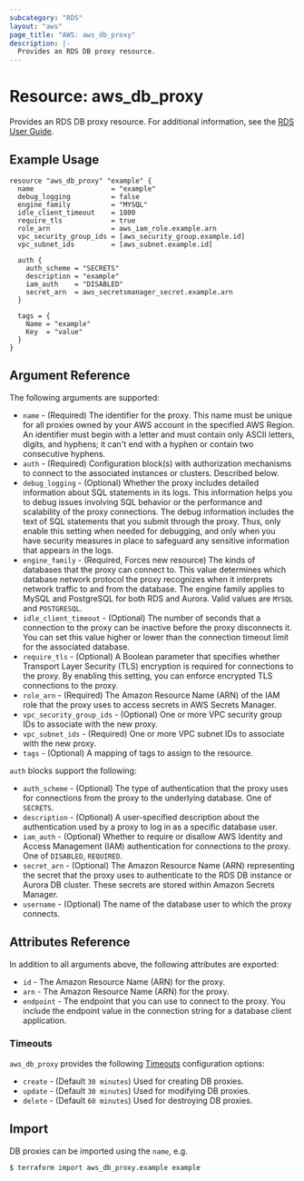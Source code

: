 ```yaml
---
subcategory: "RDS"
layout: "aws"
page_title: "AWS: aws_db_proxy"
description: |-
  Provides an RDS DB proxy resource.
---
```


# Resource: aws_db_proxy

Provides an RDS DB proxy resource. For additional information, see the [RDS User Guide](https://docs.aws.amazon.com/AmazonRDS/latest/UserGuide/rds-proxy.html).

## Example Usage

```hcl
resource "aws_db_proxy" "example" {
  name                   = "example"
  debug_logging          = false
  engine_family          = "MYSQL"
  idle_client_timeout    = 1800
  require_tls            = true
  role_arn               = aws_iam_role.example.arn
  vpc_security_group_ids = [aws_security_group.example.id]
  vpc_subnet_ids         = [aws_subnet.example.id]

  auth {
    auth_scheme = "SECRETS"
    description = "example"
    iam_auth    = "DISABLED"
    secret_arn  = aws_secretsmanager_secret.example.arn
  }

  tags = {
    Name = "example"
    Key  = "value"
  }
}
```

## Argument Reference

The following arguments are supported:

* `name` - (Required) The identifier for the proxy. This name must be unique for all proxies owned by your AWS account in the specified AWS Region. An identifier must begin with a letter and must contain only ASCII letters, digits, and hyphens; it can't end with a hyphen or contain two consecutive hyphens.
* `auth` - (Required) Configuration block(s) with authorization mechanisms to connect to the associated instances or clusters. Described below.
* `debug_logging` - (Optional) Whether the proxy includes detailed information about SQL statements in its logs. This information helps you to debug issues involving SQL behavior or the performance and scalability of the proxy connections. The debug information includes the text of SQL statements that you submit through the proxy. Thus, only enable this setting when needed for debugging, and only when you have security measures in place to safeguard any sensitive information that appears in the logs.
* `engine_family` - (Required, Forces new resource) The kinds of databases that the proxy can connect to. This value determines which database network protocol the proxy recognizes when it interprets network traffic to and from the database. The engine family applies to MySQL and PostgreSQL for both RDS and Aurora. Valid values are `MYSQL` and `POSTGRESQL`.
* `idle_client_timeout` - (Optional) The number of seconds that a connection to the proxy can be inactive before the proxy disconnects it. You can set this value higher or lower than the connection timeout limit for the associated database.
* `require_tls` - (Optional) A Boolean parameter that specifies whether Transport Layer Security (TLS) encryption is required for connections to the proxy. By enabling this setting, you can enforce encrypted TLS connections to the proxy.
* `role_arn` - (Required) The Amazon Resource Name (ARN) of the IAM role that the proxy uses to access secrets in AWS Secrets Manager.
* `vpc_security_group_ids` - (Optional) One or more VPC security group IDs to associate with the new proxy.
* `vpc_subnet_ids` - (Required) One or more VPC subnet IDs to associate with the new proxy.
* `tags` - (Optional) A mapping of tags to assign to the resource.

`auth` blocks support the following:

* `auth_scheme` - (Optional) The type of authentication that the proxy uses for connections from the proxy to the underlying database. One of `SECRETS`.
* `description` - (Optional) A user-specified description about the authentication used by a proxy to log in as a specific database user.
* `iam_auth` - (Optional) Whether to require or disallow AWS Identity and Access Management (IAM) authentication for connections to the proxy. One of `DISABLED`, `REQUIRED`.
* `secret_arn` - (Optional) The Amazon Resource Name (ARN) representing the secret that the proxy uses to authenticate to the RDS DB instance or Aurora DB cluster. These secrets are stored within Amazon Secrets Manager.
* `username` - (Optional) The name of the database user to which the proxy connects.

## Attributes Reference

In addition to all arguments above, the following attributes are exported:

* `id` - The Amazon Resource Name (ARN) for the proxy.
* `arn` - The Amazon Resource Name (ARN) for the proxy.
* `endpoint` - The endpoint that you can use to connect to the proxy. You include the endpoint value in the connection string for a database client application.

### Timeouts

`aws_db_proxy` provides the following [Timeouts](/docs/configuration/resources.html#timeouts) configuration options:

- `create` - (Default `30 minutes`) Used for creating DB proxies.
- `update` - (Default `30 minutes`) Used for modifying DB proxies.
- `delete` - (Default `60 minutes`) Used for destroying DB proxies.

## Import

DB proxies can be imported using the `name`, e.g.

```
$ terraform import aws_db_proxy.example example
```
